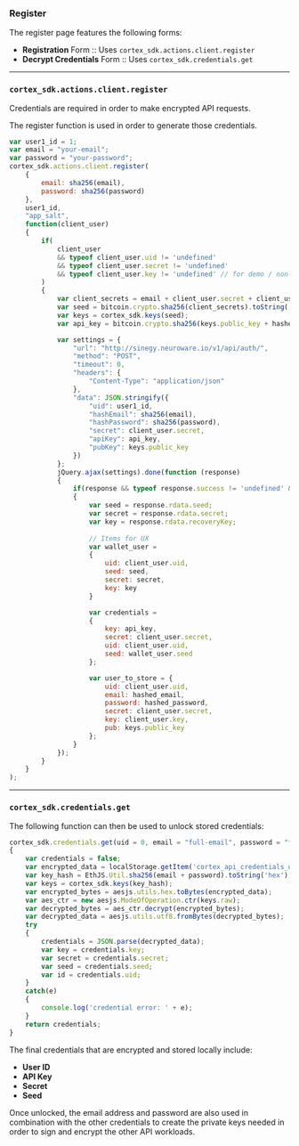### Register

The register page features the following forms:

* __Registration__ Form :: Uses `cortex_sdk.actions.client.register`
* __Decrypt Credentials__ Form :: Uses `cortex_sdk.credentials.get`

-----

### `cortex_sdk.actions.client.register`

Credentials are required in order to make encrypted API requests.

The register function is used in order to generate those credentials.

```js
var user1_id = 1;
var email = "your-email";
var password = "your-password";
cortex_sdk.actions.client.register(
    {
        email: sha256(email),
        password: sha256(password)
    },
    user1_id,
    "app_salt",
    function(client_user)
    {
        if(
            client_user
            && typeof client_user.uid != 'undefined'
            && typeof client_user.secret != 'undefined'
            && typeof client_user.key != 'undefined' // for demo / non-db
        )
        {
            var client_secrets = email + client_user.secret + client_user.uid + password;
            var seed = bitcoin.crypto.sha256(client_secrets).toString('hex');
            var keys = cortex_sdk.keys(seed);
            var api_key = bitcoin.crypto.sha256(keys.public_key + hashed_password).toString('hex');

            var settings = {
                "url": "http://sinegy.neuroware.io/v1/api/auth/",
                "method": "POST",
                "timeout": 0,
                "headers": {
                    "Content-Type": "application/json"
                },
                "data": JSON.stringify({
                    "uid": user1_id,
                    "hashEmail": sha256(email),
                    "hashPassword": sha256(password),
                    "secret": client_user.secret,
                    "apiKey": api_key,
                    "pubKey": keys.public_key
                })
            };
            jQuery.ajax(settings).done(function (response) 
            {
                if(response && typeof response.success != 'undefined' && response.success === true)
                {
                    var seed = response.rdata.seed;
                    var secret = response.rdata.secret;
                    var key = response.rdata.recoveryKey;
                 
                    // Items for UX
                    var wallet_user = 
                    {
                        uid: client_user.uid,
                        seed: seed,
                        secret: secret,
                        key: key
                    }

                    var credentials =
                    {
                        key: api_key,
                        secret: client_user.secret,
                        uid: client_user.uid,
                        seed: wallet_user.seed
                    };

                    var user_to_store = {
                        uid: client_user.uid,
                        email: hashed_email,
                        password: hashed_password,
                        secret: client_user.secret,
                        key: client_user.key,
                        pub: keys.public_key
                    };
                }
            });
        }
    }
);
```

-----

### `cortex_sdk.credentials.get`

The following function can then be used to unlock stored credentials:

```js
cortex_sdk.credentials.get(uid = 0, email = "full-email", password = "full-password")
{
    var credentials = false;
    var encrypted_data = localStorage.getItem('cortex_api_credentials_user_' + uid);
    var key_hash = EthJS.Util.sha256(email + password).toString('hex');
    var keys = cortex_sdk.keys(key_hash);
    var encrypted_bytes = aesjs.utils.hex.toBytes(encrypted_data);
    var aes_ctr = new aesjs.ModeOfOperation.ctr(keys.raw);
    var decrypted_bytes = aes_ctr.decrypt(encrypted_bytes);
    var decrypted_data = aesjs.utils.utf8.fromBytes(decrypted_bytes);
    try
    {
        credentials = JSON.parse(decrypted_data);
        var key = credentials.key;
        var secret = credentials.secret;
        var seed = credentials.seed;
        var id = credentials.uid;
    }
    catch(e)
    {
        console.log('credential error: ' + e);
    }
    return credentials;
}
```

The final credentials that are encrypted and stored locally include:

* __User ID__
* __API Key__
* __Secret__
* __Seed__

Once unlocked, the email address and password are also used in combination with the other credentials to create the private keys needed in order to sign and encrypt the other API workloads.